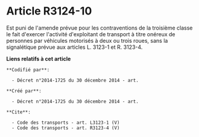 # Article R3124-10

Est puni de l'amende prévue pour les contraventions de la troisième classe le fait d'exercer l'activité d'exploitant de
transport à titre onéreux de personnes par véhicules motorisés à deux ou trois roues, sans la signalétique prévue aux
articles L. 3123-1 et R. 3123-4.

**Liens relatifs à cet article**

	**Codifié par**:

	  - Décret n°2014-1725 du 30 décembre 2014 - art.

	**Créé par**:

	  - Décret n°2014-1725 du 30 décembre 2014 - art.

	**Cite**:

	  - Code des transports - art. L3123-1 (V)
	  - Code des transports - art. R3123-4 (V)
